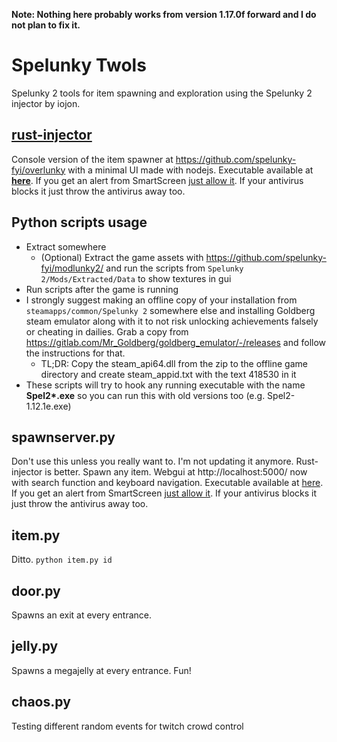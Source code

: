 **Note: Nothing here probably works from version 1.17.0f forward and I do not plan to fix it.**

# Spelunky Twols
Spelunky 2 tools for item spawning and exploration using the Spelunky 2 injector by iojon.

## [rust-injector](rust-injector)
Console version of the item spawner at https://github.com/spelunky-fyi/overlunky with a minimal UI made with nodejs. Executable available at **[here](https://github.com/Dregu/Spelunky2ls/releases/latest)**. If you get an alert from SmartScreen [just allow it](https://imgur.com/a/jzv8og5). If your antivirus blocks it just throw the antivirus away too.

## Python scripts usage
  - Extract somewhere
    - (Optional) Extract the game assets with https://github.com/spelunky-fyi/modlunky2/ and run the scripts from `Spelunky 2/Mods/Extracted/Data` to show textures in gui
  - Run scripts after the game is running
  - I strongly suggest making an offline copy of your installation from `steamapps/common/Spelunky 2` somewhere else and installing Goldberg steam emulator along with it to not risk unlocking achievements falsely or cheating in dailies. Grab a copy from https://gitlab.com/Mr_Goldberg/goldberg_emulator/-/releases and follow the instructions for that.
    - TL;DR: Copy the steam_api64.dll from the zip to the offline game directory and create steam_appid.txt with the text 418530 in it
  - These scripts will try to hook any running executable with the name **Spel2\*.exe** so you can run this with old versions too (e.g. Spel2-1.12.1e.exe)
  
## spawnserver.py
Don't use this unless you really want to. I'm not updating it anymore. Rust-injector is better. Spawn any item. Webgui at http://localhost:5000/ now with search function and keyboard navigation. Executable available at [here](https://github.com/Dregu/Spelunky2ls/releases/tag/0.4). If you get an alert from SmartScreen [just allow it](https://imgur.com/a/jzv8og5). If your antivirus blocks it just throw the antivirus away too.

## item.py
Ditto. `python item.py id`

## door.py
Spawns an exit at every entrance.

## jelly.py
Spawns a megajelly at every entrance. Fun!

## chaos.py
Testing different random events for twitch crowd control

